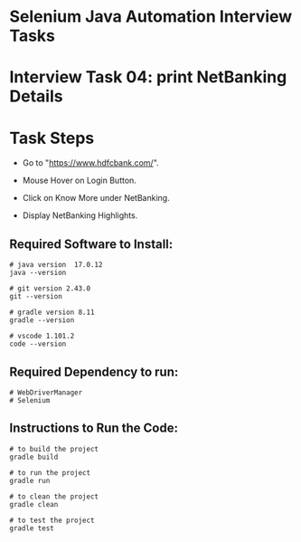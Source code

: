 # Selenium Java Automation Interview Tasks

# Interview Task 04: print NetBanking Details
# Task Steps
- Go to "https://www.hdfcbank.com/".

- Mouse Hover on Login Button.

- Click on Know More under NetBanking.

- Display NetBanking Highlights.

## Required Software to Install:
```
# java version  17.0.12
java --version
```
```
# git version 2.43.0
git --version
```
```
# gradle version 8.11
gradle --version
```
```
# vscode 1.101.2
code --version
```
## Required Dependency to run:
```
# WebDriverManager
# Selenium
```
## Instructions to Run the Code:
```
# to build the project
gradle build
```
```
# to run the project
gradle run
```
```
# to clean the project
gradle clean
```
```
# to test the project
gradle test
```